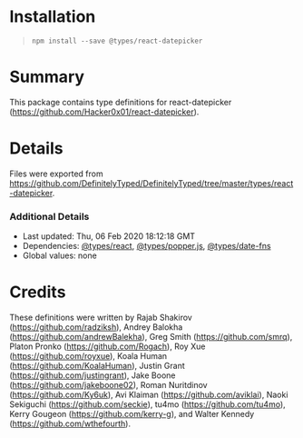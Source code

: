 # Installation
> `npm install --save @types/react-datepicker`

# Summary
This package contains type definitions for react-datepicker (https://github.com/Hacker0x01/react-datepicker).

# Details
Files were exported from https://github.com/DefinitelyTyped/DefinitelyTyped/tree/master/types/react-datepicker.

### Additional Details
 * Last updated: Thu, 06 Feb 2020 18:12:18 GMT
 * Dependencies: [@types/react](https://npmjs.com/package/@types/react), [@types/popper.js](https://npmjs.com/package/@types/popper.js), [@types/date-fns](https://npmjs.com/package/@types/date-fns)
 * Global values: none

# Credits
These definitions were written by Rajab Shakirov (https://github.com/radziksh), Andrey Balokha (https://github.com/andrewBalekha), Greg Smith (https://github.com/smrq), Platon Pronko (https://github.com/Rogach), Roy Xue (https://github.com/royxue), Koala Human (https://github.com/KoalaHuman), Justin Grant (https://github.com/justingrant), Jake Boone (https://github.com/jakeboone02), Roman Nuritdinov (https://github.com/Ky6uk), Avi Klaiman (https://github.com/aviklai), Naoki Sekiguchi (https://github.com/seckie), tu4mo (https://github.com/tu4mo), Kerry Gougeon (https://github.com/kerry-g), and Walter Kennedy (https://github.com/wthefourth).
